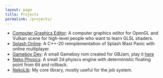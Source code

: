 ```yaml
---
layout: page
title: Projects
permalink: /projects/
---
```

- [Computer Graphics Editor](https://github.com/EliasFarhan/CompGraphEditor): A computer graphics editor for OpenGL and Vulkan scene for high-level people who want to learn GLSL shaders.
- [Splash Online](https://github.com/EliasFarhan/SplashOnline): A C++-20 reimplementation of Splash Blast Panic with online multiplayer.
- [Gameboy Dev](https://github.com/EliasFarhan/GBDev): A small Gameboy rom created for GBJam, play it [here](https://teamkwakwa.itch.io/soup-raiders-jailbreak)
- [Neko Physics](https://github.com/EliasFarhan/NekoPhysics): A small 2d phyiscs engine with deterministic floating point from 6it and rollback.
- [NekoLib](https://github.com/EliasFarhan/NekoLib): My core library, mostly useful for the job system.